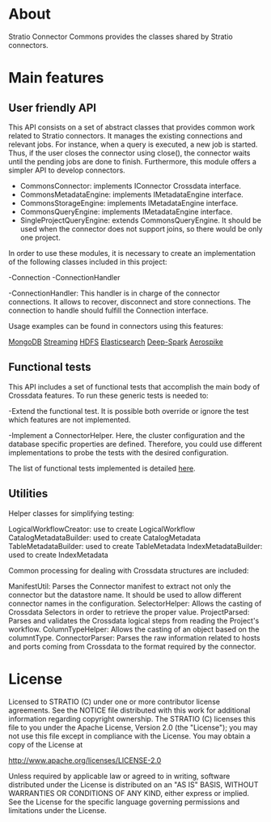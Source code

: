 # About #

Stratio Connector Commons provides the classes shared by Stratio connectors.

# Main features #

User friendly API
---------------------

This API consists on a set of abstract classes that provides common work related to Stratio connectors. It manages the existing connections and relevant  jobs. For instance, when a query is executed, a new job is started. Thus, if the user closes the connector using close(), the connector waits until the pending jobs are done to finish. Furthermore, this module offers a simpler API to develop connectors. 

 * CommonsConnector: implements IConnector Crossdata interface. 
 * CommonsMetadataEngine: implements IMetadataEngine interface.
 * CommonsStorageEngine: implements IMetadataEngine interface.
 * CommonsQueryEngine: implements IMetadataEngine interface.
 * SingleProjectQueryEngine: extends CommonsQueryEngine. It should be used when the connector does not support joins, so there would be only one project.


In order to use these modules, it is necessary to create an implementation of the following classes included in this project:

-Connection
-ConnectionHandler

-ConnectionHandler: This handler is in charge of the connector connections. It allows to recover, disconnect and store connections. The connection to handle should fulfill the Connection interface.

Usage examples can be found in connectors using this features: 

[MongoDB](https://github.com/Stratio/stratio-connector-mongodb)
[Streaming](https://github.com/Stratio/stratio-connector-streaming)
[HDFS](https://github.com/Stratio/stratio-connector-hdfs)
[Elasticsearch](https://github.com/Stratio/stratio-connector-elasticsearch)
[Deep-Spark](https://github.com/Stratio/stratio-connector-deep)
[Aerospike](https://github.com/Stratio/stratio-connector-aerospike)

Functional tests
---------------

This API includes a set of functional tests that accomplish the main body of Crossdata features. To run these generic tests is needed to: 

-Extend the functional test. It is possible both override or ignore the test which features are not implemented. 

-Implement a ConnectorHelper. Here, the cluster configuration and the database specific properties are defined. Therefore, you could use different implementations to probe the tests with the desired configuration.

The list of functional tests implemented is detailed [here](_doc/FunctionalTests.md).

Utilities
---------

Helper classes for simplifying testing:

LogicalWorkflowCreator: use to create LogicalWorkflow
CatalogMetadataBuilder: used to create CatalogMetadata
TableMetadataBuilder: used to create TableMetadata
IndexMetadataBuilder: used to create IndexMetadata


Common processing for dealing with Crossdata structures are included:

ManifestUtil: Parses the Connector manifest to extract not only the connector but the datastore name. It should be used to allow different connector names in the configuration. 
SelectorHelper: Allows the casting of Crossdata Selectors in order to retrieve the proper value.
ProjectParsed: Parses and validates the Crossdata logical steps from reading the Project's workflow. 
ColumnTypeHelper: Allows the casting of an object based on the columntType.
ConnectorParser: Parses the raw information related to hosts and ports coming from Crossdata to the format required by the connector.

# License #

Licensed to STRATIO (C) under one or more contributor license agreements.
See the NOTICE file distributed with this work for additional information
regarding copyright ownership.  The STRATIO (C) licenses this file
to you under the Apache License, Version 2.0 (the
"License"); you may not use this file except in compliance
with the License.  You may obtain a copy of the License at

  http://www.apache.org/licenses/LICENSE-2.0

Unless required by applicable law or agreed to in writing,
software distributed under the License is distributed on an
"AS IS" BASIS, WITHOUT WARRANTIES OR CONDITIONS OF ANY
KIND, either express or implied.  See the License for the
specific language governing permissions and limitations
under the License.





